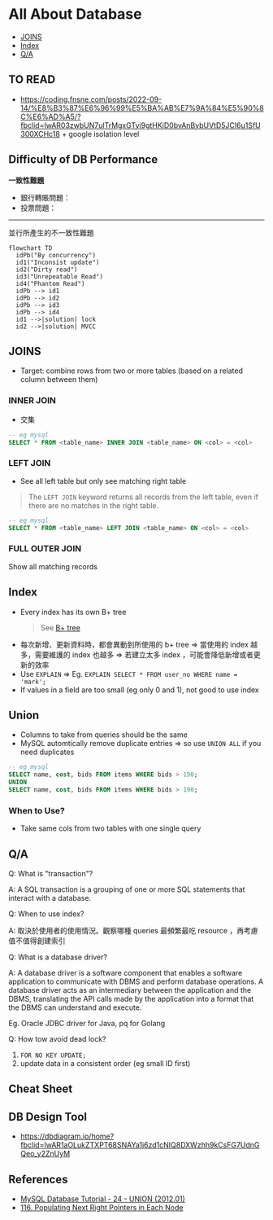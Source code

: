 # All About Database


- [JOINS](#joins)
- [Index](#index)
- [Q/A](#qa)

## TO READ

- https://coding.fnsne.com/posts/2022-09-14/%E8%B3%87%E6%96%99%E5%BA%AB%E7%9A%84%E5%90%8C%E6%AD%A5/?fbclid=IwAR03zwbUN7ulTrMgxGTyi9gtHKiD0bvAnBybUVtD5JCI6u1SfU300XCHc18 + google isolation level

## Difficulty of DB Performance

**一致性難題**

- 銀行轉賬問題：
- 投票問題：

---

並行所產生的不一致性難題

```mermaid
flowchart TD
  idPb("By concurrency")
  id1("Inconsist update")
  id2("Dirty read")
  id3("Unrepeatable Read")
  id4("Phantom Read")
  idPb --> id1
  idPb --> id2
  idPb --> id3
  idPb --> id4
  id1 -->|solution| lock
  id2 -->|solution| MVCC 
```


## JOINS

- Target: combine rows from two or more tables (based on a related column between them)

### INNER JOIN

- 交集

```sql
-- eg mysql
SELECT * FROM <table_name> INNER JOIN <table_name> ON <col> = <col>
```

### LEFT JOIN

- See all left table but only see matching right table

> The `LEFT JOIN` keyword returns all records from the left table, even if there are no matches in the right table.

```sql
-- eg mysql
SELECT * FROM <table_name> LEFT JOIN <table_name> ON <col> = <col>
```

### FULL OUTER JOIN

Show all matching records

## Index

- Every index has its own B+ tree
  > See [B+ tree](https://github.com/chengr4/my-data-structures/blob/main/tree/README.md#b-tree)
- 每次新增、更新資料時，都會異動到所使用的 b+ tree => 當使用的 index 越多，需要維護的 index 也越多 => 若建立太多 index ，可能會降低新增或者更新的效率
- Use `EXPLAIN` => Eg. `EXPLAIN SELECT * FROM user_no WHERE name = 'mark';`
- If values in a field are too small (eg only 0 and 1), not good to use index 

## Union

- Columns to take from queries should be the same
- MySQL automtically remove duplicate entries => so use `UNION ALL` if you need duplicates

```sql
-- eg mysql
SELECT name, cost, bids FROM items WHERE bids > 190;
UNION
SELECT name, cost, bids FROM items WHERE bids > 190;
```


### When to Use?

- Take same cols from two tables with one single query

## Q/A

Q: What is "transaction"?

A: A SQL transaction is a grouping of one or more SQL statements that interact with a database.

Q: When to use index?

A: 取決於使用者的使用情況。觀察哪種 queries 最頻繁最吃 resource ，再考慮值不值得創建索引

Q: What is a database driver?

A: A database driver is a software component that enables a software application to communicate with DBMS and perform database operations. A database driver acts as an intermediary between the application and the DBMS, translating the API calls made by the application into a format that the DBMS can understand and execute.

Eg. Oracle JDBC driver for Java, pq for Golang

Q: How tow avoid dead lock?

1. `FOR NO KEY UPDATE;`
2. update data in a consistent order (eg small ID first)

## Cheat Sheet

## DB Design Tool

- https://dbdiagram.io/home?fbclid=IwAR1aOLukZTXPT68SNAYa1j6zd1cNIQ8DXWzhh9kCsFG7UdnGQeo_y2ZnUyM

## References

- [MySQL Database Tutorial - 24 - UNION (2012.01)](https://youtu.be/crj8x1PevcY)
- [116. Populating Next Right Pointers in Each Node](https://leetcode.com/problems/populating-next-right-pointers-in-each-node/)
